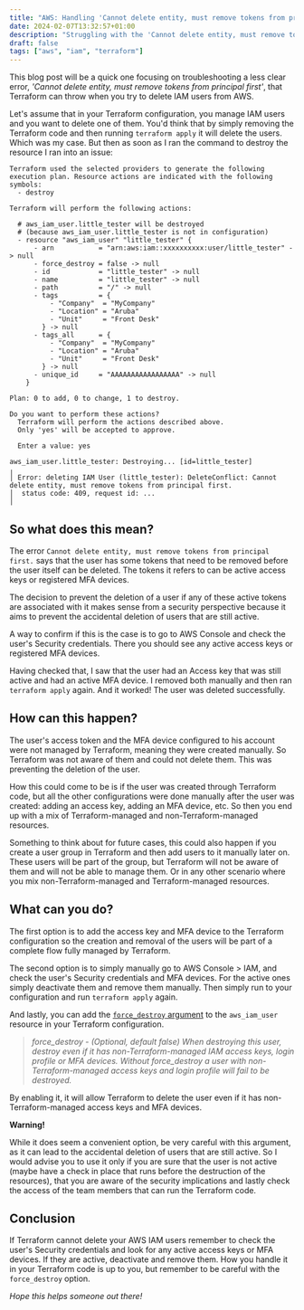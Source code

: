 ```yaml
---
title: "AWS: Handling 'Cannot delete entity, must remove tokens from principal first' error"
date: 2024-02-07T13:32:57+01:00
description: "Struggling with the 'Cannot delete entity, must remove tokens from principal first' error in Terraform? Learn how to troubleshoot and resolve this common issue when deleting AWS IAM users. This quick guide covers why the error occurs, how to identify active tokens, and best practices for managing IAM users with Terraform."
draft: false
tags: ["aws", "iam", "terraform"]
---
```


This blog post will be a quick one focusing on troubleshooting a less clear error, _'Cannot delete entity, must remove tokens from principal first'_, that Terraform can throw when you try to delete IAM users from AWS.

Let's assume that in your Terraform configuration, you manage IAM users and you want to delete one of them. You'd think that by simply removing the Terraform code and then running `terraform apply` it will delete the users. Which was my case. But then as soon as I ran the command to destroy the resource I ran into an issue:

```console
Terraform used the selected providers to generate the following execution plan. Resource actions are indicated with the following symbols:
  - destroy

Terraform will perform the following actions:

  # aws_iam_user.little_tester will be destroyed
  # (because aws_iam_user.little_tester is not in configuration)
  - resource "aws_iam_user" "little_tester" {
      - arn           = "arn:aws:iam::xxxxxxxxxx:user/little_tester" -> null
      - force_destroy = false -> null
      - id            = "little_tester" -> null
      - name          = "little_tester" -> null
      - path          = "/" -> null
      - tags          = {
          - "Company"  = "MyCompany"
          - "Location" = "Aruba"
          - "Unit"     = "Front Desk"
        } -> null
      - tags_all      = {
          - "Company"  = "MyCompany"
          - "Location" = "Aruba"
          - "Unit"     = "Front Desk"
        } -> null
      - unique_id     = "AAAAAAAAAAAAAAAAA" -> null
    }

Plan: 0 to add, 0 to change, 1 to destroy.

Do you want to perform these actions?
  Terraform will perform the actions described above.
  Only 'yes' will be accepted to approve.

  Enter a value: yes

aws_iam_user.little_tester: Destroying... [id=little_tester]
╷
│ Error: deleting IAM User (little_tester): DeleteConflict: Cannot delete entity, must remove tokens from principal first.
│  status code: 409, request id: ...
│
```

## So what does this mean?

The error `Cannot delete entity, must remove tokens from principal first.` says that the user has some tokens that need to be removed before the user itself can be deleted. The tokens it refers to can be active access keys or registered MFA devices.

The decision to prevent the deletion of a user if any of these active tokens are associated with it makes sense from a security perspective because it aims to prevent the accidental deletion of users that are still active.

A way to confirm if this is the case is to go to AWS Console and check the user's Security credentials. There you should see any active access keys or registered MFA devices.

Having checked that, I saw that the user had an Access key that was still active and had an active MFA device. I removed both manually and then ran `terraform apply` again. And it worked! The user was deleted successfully.

## How can this happen?

The user's access token and the MFA device configured to his account were not managed by Terraform, meaning they were created manually. So Terraform was not aware of them and could not delete them. This was preventing the deletion of the user.

How this could come to be is if the user was created through Terraform code, but all the other configurations were done manually after the user was created: adding an access key, adding an MFA device, etc. So then you end up with a mix of Terraform-managed and non-Terraform-managed resources.

Something to think about for future cases, this could also happen if you create a user group in Terraform and then add users to it manually later on. These users will be part of the group, but Terraform will not be aware of them and will not be able to manage them. Or in any other scenario where you mix non-Terraform-managed and Terraform-managed resources.

## What can you do?

The first option is to add the access key and MFA device to the Terraform configuration so the creation and removal of the users will be part of a complete flow fully managed by Terraform.

The second option is to simply manually go to AWS Console > IAM, and check the user's Security credentials and MFA devices. For the active ones simply deactivate them and remove them manually. Then simply run to your configuration and run `terraform apply` again.

And lastly, you can add the [`force_destroy` argument](https://registry.terraform.io/providers/hashicorp/aws/latest/docs/resources/iam_user#force_destroy) to the `aws_iam_user` resource in your Terraform configuration.

> _force_destroy - (Optional, default false) When destroying this user, destroy even if it has non-Terraform-managed IAM access keys, login profile or MFA devices. Without force_destroy a user with non-Terraform-managed access keys and login profile will fail to be destroyed._

By enabling it, it will allow Terraform to delete the user even if it has non-Terraform-managed access keys and MFA devices.

**Warning!**

While it does seem a convenient option, be very careful with this argument, as it can lead to the accidental deletion of users that are still active. So I would advise you to use it only if you are sure that the user is not active (maybe have a check in place that runs before the destruction of the resources), that you are aware of the security implications and lastly check the access of the team members that can run the Terraform code.

## Conclusion

If Terraform cannot delete your AWS IAM users remember to check the user's Security credentials and look for any active access keys or MFA devices. If they are active, deactivate and remove them. How you handle it in your Terraform code is up to you, but remember to be careful with the `force_destroy` option.

_Hope this helps someone out there!_
